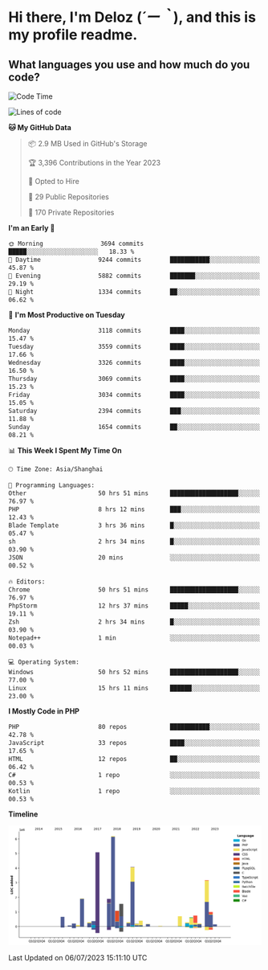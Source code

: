 # **Hi there, I'm Deloz (*´ー｀*), and this is my profile readme.**

## **What languages you use and how much do you code?**

<!--START_SECTION:waka-->
![Code Time](http://img.shields.io/badge/Code%20Time-1%2C846%20hrs%2016%20mins-blue)

![Lines of code](https://img.shields.io/badge/From%20Hello%20World%20I%27ve%20Written-31.3%20million%20lines%20of%20code-blue)

**🐱 My GitHub Data** 

> 📦 2.9 MB Used in GitHub's Storage 
 > 
> 🏆 3,396 Contributions in the Year 2023
 > 
> 💼 Opted to Hire
 > 
> 📜 29 Public Repositories 
 > 
> 🔑 170 Private Repositories 
 > 
**I'm an Early 🐤** 

```text
🌞 Morning                3694 commits        █████░░░░░░░░░░░░░░░░░░░░   18.33 % 
🌆 Daytime                9244 commits        ███████████░░░░░░░░░░░░░░   45.87 % 
🌃 Evening                5882 commits        ███████░░░░░░░░░░░░░░░░░░   29.19 % 
🌙 Night                  1334 commits        ██░░░░░░░░░░░░░░░░░░░░░░░   06.62 % 
```
📅 **I'm Most Productive on Tuesday** 

```text
Monday                   3118 commits        ████░░░░░░░░░░░░░░░░░░░░░   15.47 % 
Tuesday                  3559 commits        ████░░░░░░░░░░░░░░░░░░░░░   17.66 % 
Wednesday                3326 commits        ████░░░░░░░░░░░░░░░░░░░░░   16.50 % 
Thursday                 3069 commits        ████░░░░░░░░░░░░░░░░░░░░░   15.23 % 
Friday                   3034 commits        ████░░░░░░░░░░░░░░░░░░░░░   15.05 % 
Saturday                 2394 commits        ███░░░░░░░░░░░░░░░░░░░░░░   11.88 % 
Sunday                   1654 commits        ██░░░░░░░░░░░░░░░░░░░░░░░   08.21 % 
```


📊 **This Week I Spent My Time On** 

```text
🕑︎ Time Zone: Asia/Shanghai

💬 Programming Languages: 
Other                    50 hrs 51 mins      ███████████████████░░░░░░   76.97 % 
PHP                      8 hrs 12 mins       ███░░░░░░░░░░░░░░░░░░░░░░   12.43 % 
Blade Template           3 hrs 36 mins       █░░░░░░░░░░░░░░░░░░░░░░░░   05.47 % 
sh                       2 hrs 34 mins       █░░░░░░░░░░░░░░░░░░░░░░░░   03.90 % 
JSON                     20 mins             ░░░░░░░░░░░░░░░░░░░░░░░░░   00.52 % 

🔥 Editors: 
Chrome                   50 hrs 51 mins      ███████████████████░░░░░░   76.97 % 
PhpStorm                 12 hrs 37 mins      █████░░░░░░░░░░░░░░░░░░░░   19.11 % 
Zsh                      2 hrs 34 mins       █░░░░░░░░░░░░░░░░░░░░░░░░   03.90 % 
Notepad++                1 min               ░░░░░░░░░░░░░░░░░░░░░░░░░   00.03 % 

💻 Operating System: 
Windows                  50 hrs 52 mins      ███████████████████░░░░░░   77.00 % 
Linux                    15 hrs 11 mins      ██████░░░░░░░░░░░░░░░░░░░   23.00 % 
```

**I Mostly Code in PHP** 

```text
PHP                      80 repos            ███████████░░░░░░░░░░░░░░   42.78 % 
JavaScript               33 repos            ████░░░░░░░░░░░░░░░░░░░░░   17.65 % 
HTML                     12 repos            ██░░░░░░░░░░░░░░░░░░░░░░░   06.42 % 
C#                       1 repo              ░░░░░░░░░░░░░░░░░░░░░░░░░   00.53 % 
Kotlin                   1 repo              ░░░░░░░░░░░░░░░░░░░░░░░░░   00.53 % 
```



**Timeline**

![Lines of Code chart](https://raw.githubusercontent.com/deloz/deloz/main/assets/bar_graph.png)


 Last Updated on 06/07/2023 15:11:10 UTC
<!--END_SECTION:waka-->
